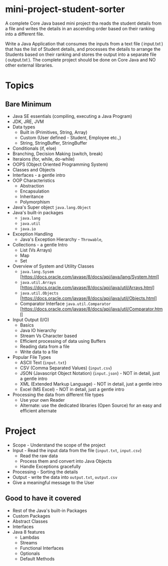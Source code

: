 # mini-project-student-sorter
A complete Core Java based mini project tha reads the student details from a file and writes the details in an ascending order based on their ranking into a different file.

Write a Java Application that consumes the inputs from a text file (⁠ input.txt ⁠) that has the list of Student details, and processes the details to arrange the Students based on their ranking and stores the output into a separate file (⁠ output.txt ⁠). The complete project should be done on Core Java and NO other external libraries. 

# Topics

## Bare Minimum 
- Java SE essentials (compiling, executing a Java Program)
- JDK, JRE, JVM 
- Data types
   * Built in (Primitives, String, Array)
   * Custom (User defined - Student, Employee etc.,)
   * String, StringBuffer, StringBuffer
- Conditionals (if, else)
- Branching, Decision Making (switch, break)
- Iteraions (for, while, do-while)
- OOPS (Object Oriented Programming System)
- Classes and Objects
- Interfaces - a gentle intro
- OOP Characteristics
   * Abstraction
   * Encapsulation
   * Inheritance
   * Polymorphism
- Java's Super object `java.lang.Object`
- Java's built-in packages
   * `java.lang`
   * `java.util`
   * `java.io`
- Exception Handling
   * Java's Exception Hierarchy - `Throwable`, 
- Collections - a gentle Intro
   * List (Vs Arrays)
   * Map
   * Set
- Overview of System and Utility Classes
  * `java.lang.Sysem` [https://docs.oracle.com/javase/8/docs/api/java/lang/System.html]
  * `java.util.Arrays` [https://docs.oracle.com/javase/8/docs/api/java/util/Arrays.html]
  * `java.util.Objects` [https://docs.oracle.com/javase/8/docs/api/java/util/Objects.html]
  * Comparator Interface `java.util.Comparator` [https://docs.oracle.com/javase/8/docs/api/java/util/Comparator.html]
- Input Output (I/O)
   * Basics
   * Java IO hierarchy
   * Stream Vs Character based
   * Efficient processing of data using Buffers
   * Reading data from a file
   * Write data to a file 
- Popular File Types
  * ASCII Text (`input.txt`)
  * CSV (Comma Separated Values) (`input.csv`)
  * JSON (Javascript Object Notation) (`input.json`) - NOT in detail, just a gentle intro
  * XML (Extended Markup Language) - NOT in detail, just a gentle intro
  * Excel (MS Excel) - NOT in detail, just a gentle intro
- Processing the data from different file types
  * Use your own Reader
  * Alternate: use the dedicated libraries (Open Source) for an easy and efficient alternate 

# Project 

* Scope - Understand the scope of the project
* Input - Read the input data from the file (`input.txt`, `input.csv`)
    - Read the raw data
    - Process them and convert into Java Objects
    - Handle Exceptions gracefully
* Processing - Sorting the details
* Output - write the data into `output.txt`, `output.csv`
* Give a meaningful message to the User
  
## Good to have it covered

- Rest of the Java's built-in Packages
- Custom Packages
- Abstract Classes
- Interfaces
- Java 8 features
   * Lambdas
   * Streams
   * Functional Interfaces
   * Optionals
   * Default Methods
